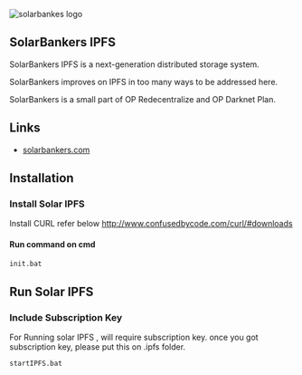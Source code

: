 ![solarbankes logo](https://solarbankers.com/wp-content/uploads/2017/10/cropped-Logo.png)

## SolarBankers IPFS

SolarBankers IPFS is a next-generation distributed storage system.

SolarBankers improves on IPFS in too many ways to be addressed here.

SolarBankers is a small part of OP Redecentralize and OP Darknet Plan.

## Links

* [solarbankers.com](https://www.solarbankers.com)

## Installation


### Install Solar IPFS

Install  CURL refer below
http://www.confusedbycode.com/curl/#downloads

#### Run command on cmd
```sh
init.bat
```

## Run Solar IPFS

### Include Subscription Key

For Running solar IPFS , will require subscription key. once you got subscription key, please put this on .ipfs folder.

```sh
startIPFS.bat
```


